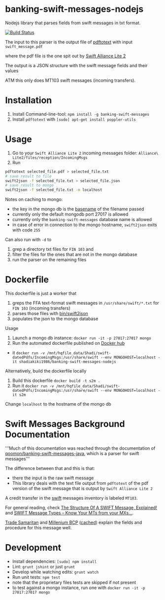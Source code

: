 # banking-swift-messages-nodejs
Nodejs library that parses fields from swift messages in txt format.

[![Build Status](https://travis-ci.org/shadiakiki1986/banking-swift-messages-nodejs.svg?branch=master)](https://travis-ci.org/shadiakiki1986/banking-swift-messages-nodejs)

The input to this parser is the output file of [pdftotext](https://packages.debian.org/sid/poppler-utils) with input `swift_message.pdf`

where the pdf file is the one spit out by [Swift Alliance Lite 2](https://www.swift.com/our-solutions/interfaces-and-integration/alliance-lite2)

The output is a JSON structure with the swift message fields and their values

ATM this only does MT103 swift messages (incoming transfers).

# Installation
1. Install Command-line-tool: `npm install -g banking-swift-messages`
2. Install `pdftotext` with `[sudo] apt-get install poppler-utils`

# Usage
1. Go to your `Swift Alliance Lite 2` incoming messages folder: `Alliance\ Lite2/files/reception/IncomingMsgs`
2. Run
```bash
pdftotext selected_file.pdf > selected_file.txt
# save result to file
swift2json -f selected_file.txt > selected_file.json
# save result to mongo
swift2json -f selected_file.txt -m localhost
```

Notes on caching to mongo:
* the key in the mongo db is the [basename](https://www.npmjs.com/package/basename) of the filename passed
* currently only the default mongodb port 27017 is allowed
* currently only the `banking-swift-messages` database name is allowed
* in case of error in connection to the mongo hostname, `swift2json` exits with code `255`

Can also run with `-d` to
1. grep a directory txt files for `FIN 103` and
2. filter the files for the ones that are not in the mongo database
3. run the parser on the remaining files

# Dockerfile
This dockerfile is just a worker that
1. greps the FFA text-format swift messages in `/usr/share/swift/*.txt` for `FIN 103` (incoming transfers)
2. parses those files with [bin/swift2json](https://github.com/shadiakiki1986/banking-swift-messages-nodejs)
3. populates the json to the mongo database

Usage
1. Launch a mongo db instance: `docker run -it -p 27017:27017 mongo`
2. Run the automated dockerfile published on [Docker hub](https://hub.docker.com/r/shadiakiki1986/banking-swift-messages-nodejs/)
 * it `docker run -v /mnt/hqfile_data/Shadi/swift-datedPdfs/IncomingMsgs:/usr/share/swift --env MONGOHOST=localhost -it shadiakiki1986/banking-swift-messages-nodejs`

Alternatively, build the dockerfile locally
1. Build this dockerfile `docker build -t s2m .`
2. Run it `docker run -v /mnt/hqfile_data/Shadi/swift-datedPdfs/IncomingMsgs:/usr/share/swift --env MONGOHOST=localhost -it s2m`

Change `localhost` to the hostname of the mongo db

# Swift Messages Background Documentation
'''Much of this documentation was reached through the documentation of [qoomon/banking-swift-messages-java](https://github.com/qoomon/banking-swift-messages-java), which is a parser for swift messages'''

The difference between that and this is that:
* there the input is the raw swift message
* This library deals with the text file output from `pdftotext` of the pdf version of the swift message that is output by `Swift Alliance Lite 2`

A credit transfer in the [swift](http://www.sepaforcorporates.com/swift-for-corporates/swift-message-types-know-mts-mxs/) messages inventory is labeled `MT103`.

For general reading, check [The Structure Of A SWIFT Message, Explained!](http://www.sepaforcorporates.com/swift-for-corporates/read-swift-message-structure/)
and [SWIFT Message Types – Know Your MTs from your MXs...](http://www.sepaforcorporates.com/swift-for-corporates/swift-message-types-know-mts-mxs/).

[Trade Samaritan](http://tradesamaritan.com/world-trade/products/mt103-single-customer-credit-transfer) and [Millenium BCP](http://ind.millenniumbcp.pt/pt/negocios/tesouraria/Documents/Manual_mt103.pdf) ([cached](docs/Manual_mt103.pdf)) explain the fields and procedure for this message well.

# Development
* Install dependencies: `[sudo] npm install`
* Lint: `grunt jshint` or just `grunt`
* Develop while watching edits: `grunt watch`
* Run unit tests: `npm test`
 * note that the proprietary files tests are skipped if not present
 * to test against a mongo instance, run one with `docker run -it -p 27017:27017 mongo`


